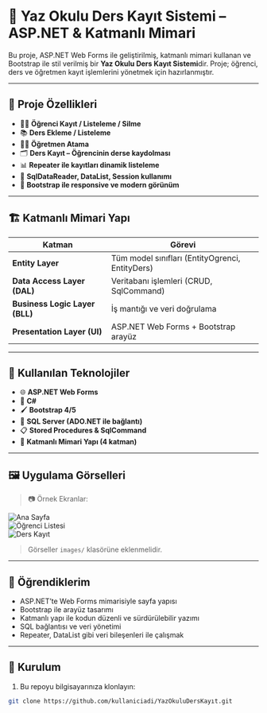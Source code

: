 # 🏫 Yaz Okulu Ders Kayıt Sistemi – ASP.NET & Katmanlı Mimari

Bu proje, ASP.NET Web Forms ile geliştirilmiş, katmanlı mimari kullanan ve Bootstrap ile stil verilmiş bir **Yaz Okulu Ders Kayıt Sistemi**dir. Proje; öğrenci, ders ve öğretmen kayıt işlemlerini yönetmek için hazırlanmıştır.

---

## 📌 Proje Özellikleri

- 🧑‍🎓 **Öğrenci Kayıt / Listeleme / Silme**
- 📚 **Ders Ekleme / Listeleme**
- 👨‍🏫 **Öğretmen Atama**
- 🗂️ **Ders Kayıt – Öğrencinin derse kaydolması**
- 📊 **Repeater ile kayıtları dinamik listeleme**
- 🔄 **SqlDataReader, DataList, Session kullanımı**
- 🎨 **Bootstrap ile responsive ve modern görünüm**

---

## 🏗️ Katmanlı Mimari Yapı

| Katman             | Görevi                                           |
|--------------------|--------------------------------------------------|
| **Entity Layer**    | Tüm model sınıfları (EntityOgrenci, EntityDers) |
| **Data Access Layer (DAL)** | Veritabanı işlemleri (CRUD, SqlCommand)     |
| **Business Logic Layer (BLL)** | İş mantığı ve veri doğrulama               |
| **Presentation Layer (UI)**   | ASP.NET Web Forms + Bootstrap arayüz       |

---

## 🚀 Kullanılan Teknolojiler

- 🌐 **ASP.NET Web Forms**
- 🎯 **C#**
- 🖌️ **Bootstrap 4/5**
- 💾 **SQL Server (ADO.NET ile bağlantı)**
- 📋 **Stored Procedures & SqlCommand**
- 🧮 **Katmanlı Mimari Yapı (4 katman)**

---

## 🖼️ Uygulama Görselleri

> 📷 Örnek Ekranlar:

![Ana Sayfa](images/anasayfa.png)  
![Öğrenci Listesi](images/ogrenci_liste.png)  
![Ders Kayıt](images/ders_kayit.png)

> Görseller `images/` klasörüne eklenmelidir.

---

## 🧠 Öğrendiklerim

- ASP.NET’te Web Forms mimarisiyle sayfa yapısı
- Bootstrap ile arayüz tasarımı
- Katmanlı yapı ile kodun düzenli ve sürdürülebilir yazımı
- SQL bağlantısı ve veri yönetimi
- Repeater, DataList gibi veri bileşenleri ile çalışmak

---

## 🔧 Kurulum

1. Bu repoyu bilgisayarınıza klonlayın:
```bash
git clone https://github.com/kullaniciadi/YazOkuluDersKayıt.git
